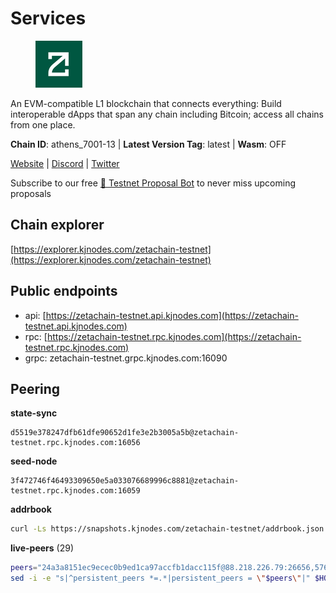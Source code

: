# Services

<figure><img src="https://raw.githubusercontent.com/kj89/cosmos-images/main/logos/zetachain.png" alt=""><figcaption></figcaption></figure>

An EVM-compatible L1 blockchain that connects everything:  Build interoperable dApps that span any chain including Bitcoin; access all chains from one place.

**Chain ID**: athens_7001-13 | **Latest Version Tag**: latest | **Wasm**: OFF

[Website](https://www.zetachain.com) | [Discord](https://discord.gg/zetachain) | [Twitter](https://twitter.com/zetablockchain)



Subscribe to our free [🤖 Testnet Proposal Bot](https://t.me/kjnodes_testnet_proposal_bot) to never miss upcoming proposals


## Chain explorer
[https://explorer.kjnodes.com/zetachain-testnet](https://explorer.kjnodes.com/zetachain-testnet)

## Public endpoints

* api: [https://zetachain-testnet.api.kjnodes.com](https://zetachain-testnet.api.kjnodes.com)
* rpc: [https://zetachain-testnet.rpc.kjnodes.com](https://zetachain-testnet.rpc.kjnodes.com)
* grpc: zetachain-testnet.grpc.kjnodes.com:16090

## Peering

**state-sync**

```text
d5519e378247dfb61dfe90652d1fe3e2b3005a5b@zetachain-testnet.rpc.kjnodes.com:16056
```

**seed-node**

```text
3f472746f46493309650e5a033076689996c8881@zetachain-testnet.rpc.kjnodes.com:16059
```

**addrbook**
```bash
curl -Ls https://snapshots.kjnodes.com/zetachain-testnet/addrbook.json > $HOME/.zetacored/config/addrbook.json
```

**live-peers** (29)
```bash
peers="24a3a8151ec9ecec0b9ed1ca97accfb1dacc115f@88.218.226.79:26656,57693a9bce3ffb5d6023a161ac9f744ac09a2329@162.19.240.28:26656,828a6e980767d83ee0d6eb798f6cadbad6446566@31.132.165.22:26756,af58c82b5f4d2268e0b8ca9150190e438c07d90d@34.239.99.239:26656,038234610497601373b1d27e27251674c6c81df7@3.218.170.198:26656,a6090cdf3ff4bdc428ba89c4f622ec1b3490e338@18.143.71.236:26656,d5519e378247dfb61dfe90652d1fe3e2b3005a5b@65.109.68.190:16056,9c26260b0148376d2343c4c8c2e2bd7f3f498cd4@35.162.231.114:26656,66338a18a755a0c780b011f012ff142ebaa8fa56@44.236.174.26:26656,be0f264f08c66603a6edf74516f27c5bbe5fe53e@44.230.111.72:26656,bc172d609b49146ca63ea47c0f7e1f04fa4a7458@44.226.121.184:26656,a640112d7d26934968a0f8c711e50dcffac0de83@65.109.69.176:26656,385c3b21c97a3664fbbab7f92949ac07565a88b1@38.55.75.2:26656,fc5316e6ada821627224a5efa2abb9d9a9c6c8f4@52.49.116.66:26656,809c1bdb33c162fdc380372523ccd58131368380@54.77.180.134:26656,a918d08544b5f4e0a9eb20bf91f343eb71b6d5ee@164.90.181.99:26656,af10c27ac4539b6c7f593013267d25797cf68ff2@54.187.106.246:26656,4226fcb3b3809c00bc56283063fc52fa4bfc9a17@18.210.106.52:26656,7581f6a7b3913b900f172633df4e555342b350b1@202.8.10.137:26656,32da15cebf6d8f2a5676d14e587592ab37aa271d@54.210.102.215:26656,51405784f4a8376134a68cf350c0213f0830bf51@3.211.83.113:26656,983972c8d76558b5f0150cd6bffc10ce4f608e4c@65.21.236.163:26656,d73641538d631674ab1141ec0326a9d41a4660a6@34.199.35.194:26656,b96c038643c08373535956e3505a5aa955fadb0a@54.254.133.239:26656,e3fea0450f9d23ad7b64d41aab882a82a0b71d6b@150.136.176.81:26656,20bbd55dce1eb75683b406b9ff3a4069b6497743@35.210.109.101:26656,03ff657e528ab815721981e4ae5d2740fbf49df3@148.251.12.27:26656,d69a1868b953aceeeaaa2055f0af22c164774500@54.236.217.236:26656,388f5fd1396bed6d962980e0f3adf1aa02689a7a@5.161.104.23:26656"
sed -i -e "s|^persistent_peers *=.*|persistent_peers = \"$peers\"|" $HOME/.zetacored/config/config.toml
```

